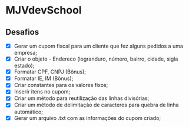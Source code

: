 # MJVdevSchool

## Desafios

- [x] Gerar um cupom fiscal para um cliente que fez alguns pedidos a uma empresa;
- [x] Criar o objeto - Endereco (logranduro, número, bairro, cidade, sigla estado);
- [x] Formatar CPF, CNPJ (Bônus);
- [x] Formatar IE, IM (Bônus);
- [x] Criar constantes para os valores fixos;
- [x] Inserir itens no cupom;
- [x] Criar um método para reutilização das linhas divisórias;
- [x] Criar um método de delimitação de caracteres para quebra de linha automático;
- [x] Gerar um arquivo .txt com as informações do cupom criado;

